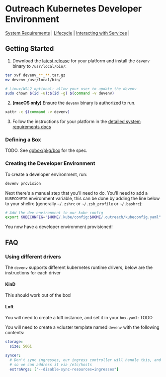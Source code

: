 # Outreach Kubernetes Developer Environment

[System Requirements](docs/system-requirements.md) |
[Lifecycle](docs/lifecycle.md) |
[Interacting with Services](docs/interacting-with-services.md) |

## Getting Started

1. Download the [latest release](https://github.com/getoutreach/devenv/releases/latest) for your platform and install the `devenv` binary to `/usr/local/bin/`:

```bash
tar xvf devenv_**_**.tar.gz
mv devenv /usr/local/bin/

# Linux/WSL2 optional: allow your user to update the devenv
sudo chown $(id -u):$(id -g) $(command -v devenv)
```

2. **(macOS only)** Ensure the `devenv` binary is authorized to run.

```bash
xattr -c $(command -v devenv)
```

3. Follow the instructions for your platform in the [detailed system requirements docs](docs/system-requirements.md)

### Defining a Box

TODO. See [gobox/pkg/box](https://github.com/getoutreach/gobox) for the spec.


### Creating the Developer Environment
 
To create a developer environment, run:

```bash
devenv provision
```

Next there's a manual step that you'll need to do. You'll need to add a `KUBECONFIG` environment variable, this can be done by adding the line below to your shellrc (generally `~/.zshrc` or `~/.zsh_profile` or `~/.bashrc`):

```bash
# Add the dev-environment to our kube config
export KUBECONFIG="$HOME/.kube/config:$HOME/.outreach/kubeconfig.yaml"
```

You now have a developer environment provisioned!

## FAQ

### Using different drivers

The `devenv` supports different kubernetes runtime drivers, below are the instructions for each driver

#### KinD

This should work out of the box!

#### Loft

You will need to create a loft instance, and set it in your `box.yaml`: TODO

You will need to create a vcluster template named `devenv` with the following contents:

```yaml
storage:
  size: 50Gi

syncer:
  # Don't sync ingresses, our ingress controller will handle this, and get it's own IP address
  # so we can address it via /etc/hosts
  extraArgs: ["--disable-sync-resources=ingresses"]
```
